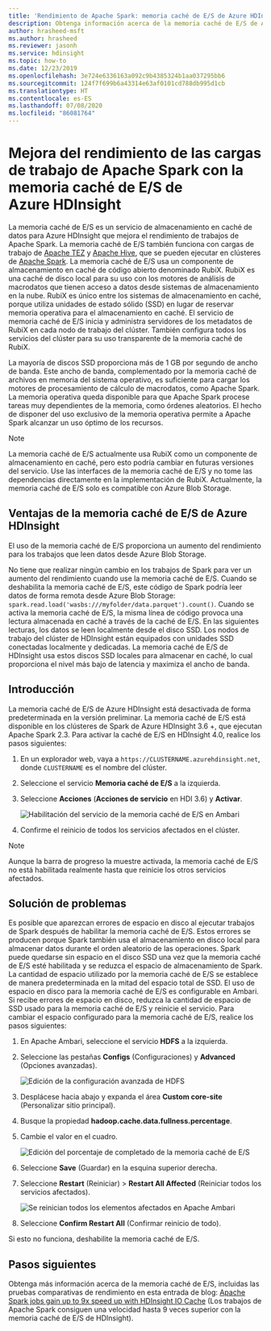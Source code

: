 ```yaml
---
title: 'Rendimiento de Apache Spark: memoria caché de E/S de Azure HDInsight (versión preliminar)'
description: Obtenga información acerca de la memoria caché de E/S de Azure HDInsight y cómo usarla para mejorar el rendimiento de Apache Spark.
author: hrasheed-msft
ms.author: hrasheed
ms.reviewer: jasonh
ms.service: hdinsight
ms.topic: how-to
ms.date: 12/23/2019
ms.openlocfilehash: 3e724e6336163a092c9b4385324b1aa037295bb6
ms.sourcegitcommit: 124f7f699b6a43314e63af0101cd788db995d1cb
ms.translationtype: HT
ms.contentlocale: es-ES
ms.lasthandoff: 07/08/2020
ms.locfileid: "86081764"
---
```

# <a name="improve-performance-of-apache-spark-workloads-using-azure-hdinsight-io-cache"></a>Mejora del rendimiento de las cargas de trabajo de Apache Spark con la memoria caché de E/S de Azure HDInsight

La memoria caché de E/S es un servicio de almacenamiento en caché de datos para Azure HDInsight que mejora el rendimiento de trabajos de Apache Spark. La memoria caché de E/S también funciona con cargas de trabajo de [Apache TEZ](https://tez.apache.org/) y [Apache Hive](https://hive.apache.org/), que se pueden ejecutar en clústeres de [Apache Spark](https://spark.apache.org/). La memoria caché de E/S usa un componente de almacenamiento en caché de código abierto denominado RubiX. RubiX es una caché de disco local para su uso con los motores de análisis de macrodatos que tienen acceso a datos desde sistemas de almacenamiento en la nube. RubiX es único entre los sistemas de almacenamiento en caché, porque utiliza unidades de estado sólido (SSD) en lugar de reservar memoria operativa para el almacenamiento en caché. El servicio de memoria caché de E/S inicia y administra servidores de los metadatos de RubiX en cada nodo de trabajo del clúster. También configura todos los servicios del clúster para su uso transparente de la memoria caché de RubiX.

La mayoría de discos SSD proporciona más de 1 GB por segundo de ancho de banda. Este ancho de banda, complementado por la memoria caché de archivos en memoria del sistema operativo, es suficiente para cargar los motores de procesamiento de cálculo de macrodatos, como Apache Spark. La memoria operativa queda disponible para que Apache Spark procese tareas muy dependientes de la memoria, como órdenes aleatorios. El hecho de disponer del uso exclusivo de la memoria operativa permite a Apache Spark alcanzar un uso óptimo de los recursos.  

> [!Note]  
> La memoria caché de E/S actualmente usa RubiX como un componente de almacenamiento en caché, pero esto podría cambiar en futuras versiones del servicio. Use las interfaces de la memoria caché de E/S y no tome las dependencias directamente en la implementación de RubiX.
>Actualmente, la memoria caché de E/S solo es compatible con Azure Blob Storage.

## <a name="benefits-of-azure-hdinsight-io-cache"></a>Ventajas de la memoria caché de E/S de Azure HDInsight

El uso de la memoria caché de E/S proporciona un aumento del rendimiento para los trabajos que leen datos desde Azure Blob Storage.

No tiene que realizar ningún cambio en los trabajos de Spark para ver un aumento del rendimiento cuando use la memoria caché de E/S. Cuando se deshabilita la memoria caché de E/S, este código de Spark podría leer datos de forma remota desde Azure Blob Storage: `spark.read.load('wasbs:///myfolder/data.parquet').count()`. Cuando se activa la memoria caché de E/S, la misma línea de código provoca una lectura almacenada en caché a través de la caché de E/S. En las siguientes lecturas, los datos se leen localmente desde el disco SSD. Los nodos de trabajo del clúster de HDInsight están equipados con unidades SSD conectadas localmente y dedicadas. La memoria caché de E/S de HDInsight usa estos discos SSD locales para almacenar en caché, lo cual proporciona el nivel más bajo de latencia y maximiza el ancho de banda.

## <a name="getting-started"></a>Introducción

La memoria caché de E/S de Azure HDInsight está desactivada de forma predeterminada en la versión preliminar. La memoria caché de E/S está disponible en los clústeres de Spark de Azure HDInsight 3.6 +, que ejecutan Apache Spark 2.3.  Para activar la caché de E/S en HDInsight 4.0, realice los pasos siguientes:

1. En un explorador web, vaya a `https://CLUSTERNAME.azurehdinsight.net`, donde `CLUSTERNAME` es el nombre del clúster.

1. Seleccione el servicio **Memoria caché de E/S** a la izquierda.

1. Seleccione **Acciones** (**Acciones de servicio** en HDI 3.6) y **Activar**.

    ![Habilitación del servicio de la memoria caché de E/S en Ambari](./media/apache-spark-improve-performance-iocache/ambariui-enable-iocache.png "Habilitación del servicio de la memoria caché de E/S en Ambari")

1. Confirme el reinicio de todos los servicios afectados en el clúster.

> [!NOTE]  
> Aunque la barra de progreso la muestre activada, la memoria caché de E/S no está habilitada realmente hasta que reinicie los otros servicios afectados.

## <a name="troubleshooting"></a>Solución de problemas
  
Es posible que aparezcan errores de espacio en disco al ejecutar trabajos de Spark después de habilitar la memoria caché de E/S. Estos errores se producen porque Spark también usa el almacenamiento en disco local para almacenar datos durante el orden aleatorio de las operaciones. Spark puede quedarse sin espacio en el disco SSD una vez que la memoria caché de E/S esté habilitada y se reduzca el espacio de almacenamiento de Spark. La cantidad de espacio utilizado por la memoria caché de E/S se establece de manera predeterminada en la mitad del espacio total de SSD. El uso de espacio en disco para la memoria caché de E/S es configurable en Ambari. Si recibe errores de espacio en disco, reduzca la cantidad de espacio de SSD usado para la memoria caché de E/S y reinicie el servicio. Para cambiar el espacio configurado para la memoria caché de E/S, realice los pasos siguientes:

1. En Apache Ambari, seleccione el servicio **HDFS** a la izquierda.

1. Seleccione las pestañas **Configs** (Configuraciones) y **Advanced** (Opciones avanzadas).

    ![Edición de la configuración avanzada de HDFS](./media/apache-spark-improve-performance-iocache/ambariui-hdfs-service-configs-advanced.png "Edición de la configuración avanzada de HDFS")

1. Desplácese hacia abajo y expanda el área **Custom core-site** (Personalizar sitio principal).

1. Busque la propiedad **hadoop.cache.data.fullness.percentage**.

1. Cambie el valor en el cuadro.

    ![Edición del porcentaje de completado de la memoria caché de E/S](./media/apache-spark-improve-performance-iocache/ambariui-cache-data-fullness-percentage-property.png "Edición del porcentaje de completado de la memoria caché de E/S")

1. Seleccione **Save** (Guardar) en la esquina superior derecha.

1. Seleccione **Restart** (Reiniciar)  > **Restart All Affected** (Reiniciar todos los servicios afectados).

    ![Se reinician todos los elementos afectados en Apache Ambari](./media/apache-spark-improve-performance-iocache/ambariui-restart-all-affected.png "Reinicio de todas las entradas afectadas")

1. Seleccione **Confirm Restart All** (Confirmar reinicio de todo).

Si esto no funciona, deshabilite la memoria caché de E/S.

## <a name="next-steps"></a>Pasos siguientes

Obtenga más información acerca de la memoria caché de E/S, incluidas las pruebas comparativas de rendimiento en esta entrada de blog: [Apache Spark jobs gain up to 9x speed up with HDInsight IO Cache](https://azure.microsoft.com/blog/apache-spark-speedup-with-hdinsight-io-cache/) (Los trabajos de Apache Spark consiguen una velocidad hasta 9 veces superior con la memoria caché de E/S de HDInsight).
